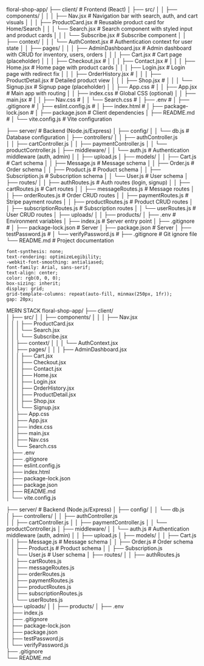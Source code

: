 floral-shop-app/
├── client/                          # Frontend (React)
│   ├── src/
│   │   ├── components/
│   │   │   ├── Nav.jsx             # Navigation bar with search, auth, and cart visuals
│   │   │   ├── ProductCard.jsx     # Reusable product card for Home/Search
│   │   │   └── Search.jsx          # Search component with styled input and product cards
│   │   │   └── Subscribe.jsx       # Subscribe component 
│   │   ├── context/
│   │   │   └── AuthContext.jsx     # Authentication context for user state
│   │   ├── pages/
│   │   │   ├── AdminDashboard.jsx  # Admin dashboard with CRUD for inventory, users, orders
│   │   │   ├── Cart.jsx            # Cart page (placeholder)
│   │   │   ├── Checkout.jsx        #
│   │   │   ├── Contact.jsx         #
│   │   │   ├── Home.jsx            # Home page with product cards
│   │   │   ├── Login.jsx           # Login page with redirect fix
│   │   │   ├── OrderHistory.jsx    # 
│   │   │   ├── ProductDetail.jsx   # Detailed product view
│   │   │   ├── Shop.jsx            # 
│   │   │   └── Signup.jsx          # Signup page (placeholder)
│   │   ├── App.css                 # 
│   │   ├── App.jsx                 # Main app with routing
│   │   ├── index.css               # Global CSS (optional)
│   │   ├── main.jsx                # 
│   │   ├── Nav.css                 # 
│   │   └── Search.css              # 
│   ├── .env                        # 
│   ├── .gitignore                  # 
│   ├── eslint.config.js            # 
│   ├── index.html                  # 
│   ├── package-lock.json           # 
│   ├── package.json                # Client dependencies
│   ├── README.md                   # 
│   └── vite.config.js              # Vite configuration

├── server/                         # Backend (Node.js/Express)
│   ├── config/
│   │   └── db.js                   # Database configuration
│   ├── controllers/
│   │   ├── authController.js       
│   │   ├── cartController.js 
│   │   ├── paymentController.js 
│   │   └── productController.js 
│   ├── middleware/
│   │   └── auth.js                 # Authentication middleware (auth, admin)
│   │   ├── upload.js
│   ├── models/
│   │   ├── Cart.js                 # Cart schema
│   │   ├── Message.js              # Message schema
│   │   ├── Order.js                # Order schema
│   │   ├── Product.js              # Product schema
│   │   ├── Subscription.js         # Subscription schema
│   │   └── User.js                 # User schema
│   ├── routes/
│   │   ├── authRoutes.js           # Auth routes (login, signup)
│   │   ├── cartRoutes.js           # Cart routes
│   │   ├── messageRoutes.js        # Message routes
│   │   ├── orderRoutes.js          # Order CRUD routes
│   │   ├── paymentRoutes.js        # Stripe payment routes
│   │   ├── productRoutes.js        # Product CRUD routes
│   │   ├── subscriptionRoutes.js   # Subscription routes
│   │   └── userRoutes.js           # User CRUD routes
│   ├── uploads/
│   │   ├── products/
│   ├── .env                        # Environment variables
│   ├── index.js                    # Server entry point
│   ├── .gitignore                  # 
│   ├── package-lock.json           # Server 
│   ├── package.json                # Server 
│   ├── testPassword.js             # 
│   └── verifyPassword.js           # 
├── .gitignore                      # Git ignore file
└── README.md                       # Project documentation

    font-synthesis: none;
    text-rendering: optimizeLegibility;
    -webkit-font-smoothing: antialiased;
    font-family: Arial, sans-serif;
    text-align: center;
    color: rgb(0, 0, 0);
    box-sizing: inherit;
    display: grid;
    grid-template-columns: repeat(auto-fill, minmax(250px, 1fr));
    gap: 20px;


MERN STACK floral-shop-app/
├── client/                         
│   ├── src/
│   │   ├── components/
│   │   │   ├── Nav.jsx             
│   │   │   ├── ProductCard.jsx     
│   │   │   └── Search.jsx          
│   │   │   └── Subscribe.jsx       
│   │   ├── context/
│   │   │   └── AuthContext.jsx     
│   │   ├── pages/
│   │   │   ├── AdminDashboard.jsx  
│   │   │   ├── Cart.jsx            
│   │   │   ├── Checkout.jsx        
│   │   │   ├── Contact.jsx         
│   │   │   ├── Home.jsx            
│   │   │   ├── Login.jsx           
│   │   │   ├── OrderHistory.jsx     
│   │   │   ├── ProductDetail.jsx  
│   │   │   ├── Shop.jsx             
│   │   │   └── Signup.jsx          
│   │   ├── App.css                  
│   │   ├── App.jsx                
│   │   ├── index.css               
│   │   ├── main.jsx                 
│   │   ├── Nav.css                  
│   │   └── Search.css               
│   ├── .env                         
│   ├── .gitignore                   
│   ├── eslint.config.js             
│   ├── index.html                   
│   ├── package-lock.json            
│   ├── package.json                
│   ├── README.md                    
│   └── vite.config.js              

├── server/                         # Backend (Node.js/Express)
│   ├── config/
│   │   └── db.js                   
│   ├── controllers/
│   │   ├── authController.js       
│   │   ├── cartController.js 
│   │   ├── paymentController.js 
│   │   └── productController.js 
│   ├── middleware/
│   │   └── auth.js                 # Authentication middleware (auth, admin)
│   │   ├── upload.js
│   ├── models/
│   │   ├── Cart.js                 
│   │   ├── Message.js              # Message schema
│   │   ├── Order.js                # Order schema
│   │   ├── Product.js              # Product schema
│   │   ├── Subscription.js         
│   │   └── User.js                 # User schema
│   ├── routes/
│   │   ├── authRoutes.js          
│   │   ├── cartRoutes.js           
│   │   ├── messageRoutes.js        
│   │   ├── orderRoutes.js          
│   │   ├── paymentRoutes.js        
│   │   ├── productRoutes.js        
│   │   ├── subscriptionRoutes.js   
│   │   └── userRoutes.js           
│   ├── uploads/
│   │   ├── products/
│   ├── .env                        
│   ├── index.js                  
│   ├── .gitignore                   
│   ├── package-lock.json          
│   ├── package.json               
│   ├── testPassword.js              
│   └── verifyPassword.js            
├── .gitignore                      
└── README.md                     